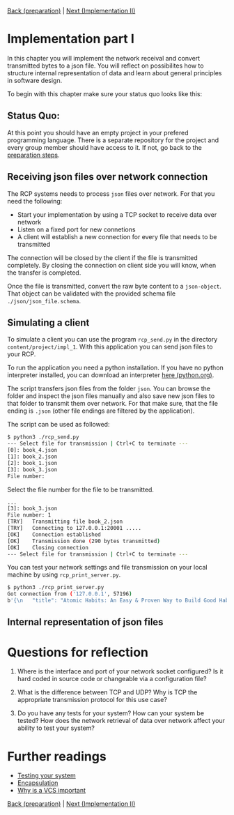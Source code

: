 [Back (preparation)](./preparation.md) | [Next (Implementation II)](./impl_2.md)

# Implementation part I
In this chapter you will implement the network receival and convert transmitted bytes to a json file. You will reflect on possibilites how to structure internal representation of data and learn about general principles in software design. 

To begin with this chapter make sure your status quo looks like this:

## Status Quo:
At this point you should have an empty project in your prefered programming language. There is a separate repository for the project and every group member should have access to it. If not, go back to the [preparation steps](./preparation.md).

## Receiving json files over network connection
The RCP systems needs to process `json` files over network. For that you need the following:

- Start your implementation by using a TCP socket to receive data over network
- Listen on a fixed port for new connetions
- A client will establish a new connection for every file that needs to be transmitted 

The connection will be closed by the client if the file is transmitted completely. By closing the connection on client side you will know, when the transfer is completed.

Once the file is transmitted, convert the raw byte content to a `json-object`. That object can be validated with the provided schema file `./json/json_file.schema`.  

## Simulating a client
To simulate a client you can use the program `rcp_send.py` in the directory `content/project/impl_1`. With this application you can send json files to your RCP.

To run the application you need a python installation. If you have no python interpreter installed, you can download an interpreter [here (python.org)](www.python.org).

The script transfers json files from the folder `json`. You can browse the folder and inspect the json files manually and also save new json files to that folder to transmit them over network. For that make sure, that the file ending is `.json` (other file endings are filtered by the application). 

The script can be used as followed:

```bash
$ python3 ./rcp_send.py 
--- Select file for transmission | Ctrl+C to terminate ---
[0]: book_4.json
[1]: book_2.json
[2]: book_1.json
[3]: book_3.json
File number: 
```

Select the file number for the file to be transmitted. 

```bash
...
[3]: book_3.json
File number: 1
[TRY]	Transmitting file book_2.json
[TRY]	Connecting to 127.0.0.1:20001 .....
[OK]	Connection established
[OK]	Transmission done (290 bytes transmitted)
[OK]	Closing connection
--- Select file for transmission | Ctrl+C to terminate ---
```

You can test your network settings and file transmission on your local machine by using `rcp_print_server.py`.

```bash
$ python3 ./rcp_print_server.py
Got connection from ('127.0.0.1', 57196)
b'{\n   "title": "Atomic Habits: An Easy & Proven Way to Build Good Habits & Break Bad Ones",\n   "author": "James Clear",\n   "isbn-10": "0735211299",\n   "quality": "very good",\n   "language": "english",\n   "publication_date": "2018/010/16",\n   "type": "hardcover",\n   "purchase_price": 2.90\n}\n'
```

## Internal representation of json files

# Questions for reflection
1) Where is the interface and port of your network socket configured? Is it hard coded in source code or changeable via a configuration file?

2) What is the difference between TCP and UDP? Why is TCP the appropriate transmission protocol for this use case?

3) Do you have any tests for your system? How can your system be tested? How does the network retrieval of data over network affect your ability to test your system?

# Further readings

- [Testing your system](../../material/testing.md)
- [Encapsulation](../../material/encapsulation.md)
- [Why is a VCS important](../../material/vcs.md)

[Back (preparation)](./preparation.md) | [Next (Implementation II)](../impl_2/impl_2.md)